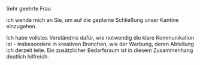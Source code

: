 Sehr geehrte Frau

ich wende mich an Sie, um auf die geplante Schließung unser Kantine einzugehen. 

Ich habe vollstes Verständnis dafür, wie notwendig die klare Kommunikation ist - insbesondere in kreativen Branchen, wie der Werbung, deren Abteilung ich derzeit leite. Ein zusätzlicher Bedarfsraum ist in diesem Zusammenhang deutlich hilfreich.





